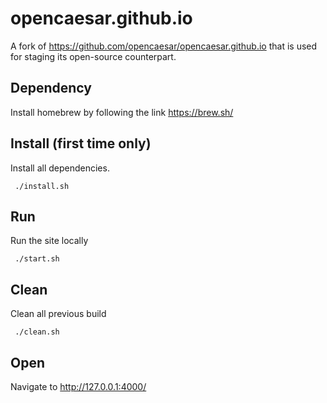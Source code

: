 # opencaesar.github.io

A fork of https://github.com/opencaesar/opencaesar.github.io that is used for staging its open-source counterpart.

## Dependency

Install homebrew by following the link https://brew.sh/

## Install (first time only)

Install all dependencies.

     ./install.sh
     
## Run

Run the site locally

     ./start.sh

## Clean

Clean all previous build

     ./clean.sh
     
## Open

Navigate to http://127.0.0.1:4000/
